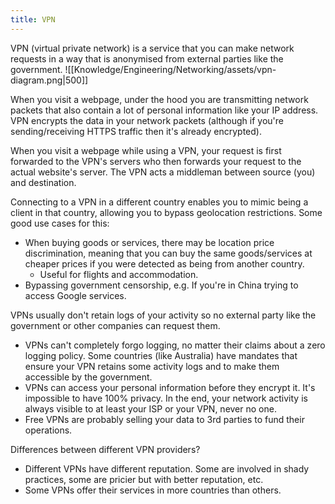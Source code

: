 ```yaml
---
title: VPN
---
```


VPN (virtual private network) is a service that you can make network requests in a way that is anonymised from external parties like the government.
![[Knowledge/Engineering/Networking/assets/vpn-diagram.png|500]]

When you visit a webpage, under the hood you are transmitting network packets that also contain a lot of personal information like your IP address. VPN encrypts the data in your network packets (although if you're sending/receiving HTTPS traffic then it's already encrypted).

When you visit a webpage while using a VPN, your request is first forwarded to the VPN's servers who then forwards your request to the actual website's server. The VPN acts a middleman between source (you) and destination.

Connecting to a VPN in a different country enables you to mimic being a client in that country, allowing you to bypass geolocation restrictions. Some good use cases for this:
- When buying goods or services, there may be location price discrimination, meaning that you can buy the same goods/services at cheaper prices if you were detected as being from another country.
	- Useful for flights and accommodation.
- Bypassing government censorship, e.g. If you're in China trying to access Google services.

VPNs usually don't retain logs of your activity so no external party like the government or other companies can request them.
- VPNs can't completely forgo logging, no matter their claims about a zero logging policy. Some countries (like Australia) have mandates that ensure your VPN retains some activity logs and to make them accessible by the government.
- VPNs can access your personal information before they encrypt it. It's impossible to have 100% privacy. In the end, your network activity is always visible to at least your ISP or your VPN, never no one.
- Free VPNs are probably selling your data to 3rd parties to fund their operations.

Differences between different VPN providers?
- Different VPNs have different reputation. Some are involved in shady practices, some are pricier but with better reputation, etc.
- Some VPNs offer their services in more countries than others.
